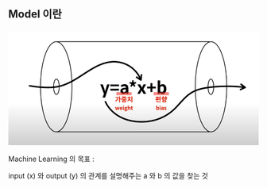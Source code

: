 
## Model 이란

![img.png](img.png)

Machine Learning 의 목표 :

input (x) 와 output (y) 의 관계를 설명해주는 a 와 b 의 값을 찾는 것
